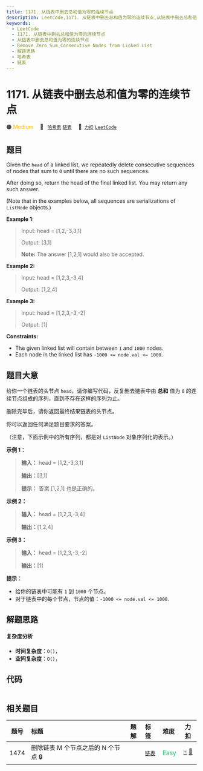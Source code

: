 ```yaml
---
title: 1171. 从链表中删去总和值为零的连续节点
description: LeetCode,1171. 从链表中删去总和值为零的连续节点,从链表中删去总和值为零的连续节点,Remove Zero Sum Consecutive Nodes from Linked List,解题思路,哈希表,链表
keywords:
  - LeetCode
  - 1171. 从链表中删去总和值为零的连续节点
  - 从链表中删去总和值为零的连续节点
  - Remove Zero Sum Consecutive Nodes from Linked List
  - 解题思路
  - 哈希表
  - 链表
---
```


# 1171. 从链表中删去总和值为零的连续节点

🟠 <font color=#ffb800>Medium</font>&emsp; 🔖&ensp; [`哈希表`](/tag/hash-table.md) [`链表`](/tag/linked-list.md)&emsp; 🔗&ensp;[`力扣`](https://leetcode.cn/problems/remove-zero-sum-consecutive-nodes-from-linked-list) [`LeetCode`](https://leetcode.com/problems/remove-zero-sum-consecutive-nodes-from-linked-list)

## 题目

Given the `head` of a linked list, we repeatedly delete consecutive sequences
of nodes that sum to `0` until there are no such sequences.

After doing so, return the head of the final linked list.  You may return any
such answer.



(Note that in the examples below, all sequences are serializations of
`ListNode` objects.)

**Example 1:**

> Input: head = [1,2,-3,3,1]
> 
> Output: [3,1]
> 
> **Note:** The answer [1,2,1] would also be accepted.

**Example 2:**

> Input: head = [1,2,3,-3,4]
> 
> Output: [1,2,4]

**Example 3:**

> Input: head = [1,2,3,-3,-2]
> 
> Output: [1]

**Constraints:**

  * The given linked list will contain between `1` and `1000` nodes.
  * Each node in the linked list has `-1000 <= node.val <= 1000`.


## 题目大意

给你一个链表的头节点 `head`，请你编写代码，反复删去链表中由 **总和**  值为 `0` 的连续节点组成的序列，直到不存在这样的序列为止。

删除完毕后，请你返回最终结果链表的头节点。



你可以返回任何满足题目要求的答案。

（注意，下面示例中的所有序列，都是对 `ListNode` 对象序列化的表示。）

**示例 1：**

> 
> 
> 
> 
> 
> **输入：** head = [1,2,-3,3,1]
> 
> **输出：**[3,1]
> 
> **提示：** 答案 [1,2,1] 也是正确的。
> 
> 

**示例 2：**

> 
> 
> 
> 
> 
> **输入：** head = [1,2,3,-3,4]
> 
> **输出：**[1,2,4]
> 
> 

**示例 3：**

> 
> 
> 
> 
> 
> **输入：** head = [1,2,3,-3,-2]
> 
> **输出：**[1]
> 
> 



**提示：**

  * 给你的链表中可能有 `1` 到 `1000` 个节点。
  * 对于链表中的每个节点，节点的值：`-1000 <= node.val <= 1000`.


## 解题思路

#### 复杂度分析

- **时间复杂度**：`O()`，
- **空间复杂度**：`O()`，

## 代码

```javascript

```

## 相关题目

<!-- prettier-ignore -->
| 题号 | 标题 | 题解 | 标签 | 难度 | 力扣 |
| :------: | :------ | :------: | :------ | :------ | :------: |
| 1474 | 删除链表 M 个节点之后的 N 个节点 🔒 |  |  [`链表`](/tag/linked-list.md) | <font color=#15bd66>Easy</font> | [🀄️](https://leetcode.cn/problems/delete-n-nodes-after-m-nodes-of-a-linked-list) [🔗](https://leetcode.com/problems/delete-n-nodes-after-m-nodes-of-a-linked-list) |